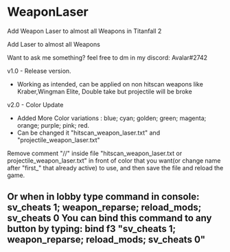 # WeaponLaser
Add Weapon Laser to almost all Weapons in Titanfall 2

Add Laser to almost all Weapons

Want to ask me something? feel free to dm in my discord: Avalar#2742

v1.0 - Release version. 
- Working as intended, can be applied on non hitscan weapons like Kraber,Wingman Elite, Double take but projectile will be broke


v2.0 - Color Update
- Added More Color variations : blue; cyan; golden; green; magenta; orange; purple; pink; red.
- Can be changed it "hitscan_weapon_laser.txt" and "projectile_weapon_laser.txt"

 Remove comment "//" inside file "hitscan_weapon_laser.txt or projectile_weapon_laser.txt" in front of color that you want(or change name after "first_" that already
 active) to use, and then save the file and reload the game.
 
 Or when in lobby type command in console: sv_cheats 1; weapon_reparse; reload_mods; sv_cheats 0
 You can bind this command to any button by typing: bind f3 "sv_cheats 1; weapon_reparse; reload_mods; sv_cheats 0"
---------------------------------------------------------------------------------------------------------------------------------------------------------------------------------------------------------------
